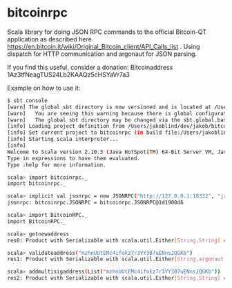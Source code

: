 bitcoinrpc
==========

Scala library for doing JSON RPC commands to the official Bitcoin-QT application as described here https://en.bitcoin.it/wiki/Original_Bitcoin_client/API_Calls_list . Using dispatch for HTTP communication and argonaut for JSON parsing.

If you find this useful, consider a donation: Bitcoinaddress 1Az3tfNeagTUS24Lb2KAAQz5cHSYaVr7a3

Example on how to use it: 
```bash
$ sbt console
[warn] The global sbt directory is now versioned and is located at /Users/jakoblind/.sbt/0.13.
[warn]   You are seeing this warning because there is global configuration in /Users/jakoblind/.sbt but not in /Users/jakoblind/.sbt/0.13.
[warn]   The global sbt directory may be changed via the sbt.global.base system property.
[info] Loading project definition from /Users/jakoblind/dev/jakob/bitcoinrpc/project
[info] Set current project to bitcoinrpc (in build file:/Users/jakoblind/dev/jakob/bitcoinrpc/)
[info] Starting scala interpreter...
[info] 
Welcome to Scala version 2.10.3 (Java HotSpot(TM) 64-Bit Server VM, Java 1.6.0_65).
Type in expressions to have them evaluated.
Type :help for more information.

scala> import bitcoinrpc._
import bitcoinrpc._

scala> implicit val jsonrpc = new JSONRPC("http://127.0.0.1:18332", "jakob", "lind")
jsonrpc: bitcoinrpc.JSONRPC = bitcoinrpc.JSONRPC@1d1900d6

scala> import BitcoinRPC._
import BitcoinRPC._

scala> getnewaddress
res0: Product with Serializable with scala.util.Either[String,String] = Right(mzhnUUtEMc4ifokz7r3YY3B7uENnsJQGKb)

scala> validateaddress("mzhnUUtEMc4ifokz7r3YY3B7uENnsJQGKb")
res1: Product with Serializable with scala.util.Either[String,argonaut.Json] = Right({"isvalid":true,"pubkey":"0253f1e44c5d75c3bd4e78e3729f1c54f72c148b1d30ae99d5df667c269a69edf6","ismine":true,"isscript":false,"address":"mzhnUUtEMc4ifokz7r3YY3B7uENnsJQGKb","account":"","iscompressed":true})

scala> addmultisigaddress(List("mzhnUUtEMc4ifokz7r3YY3B7uENnsJQGKb"))
res2: Product with Serializable with scala.util.Either[String,String] = Right(2NCWv5zSdgmfx1pxAMDhAjY7YpLi1zNHDFn)
```

